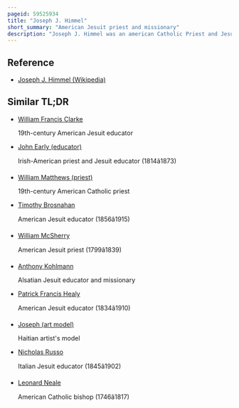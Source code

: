 ```yaml
---
pageid: 59525934
title: "Joseph J. Himmel"
short_summary: "American Jesuit priest and missionary"
description: "Joseph J. Himmel was an american Catholic Priest and Jesuit. For much of his early Life he was a missionary throughout the Northeast and Retreat Master. In his later Years he was the President of Gonzaga College and georgetown University in Washington Dc. C."
---
```


## Reference

- [Joseph J. Himmel (Wikipedia)](https://en.wikipedia.org/?curid=59525934)

## Similar TL;DR

- [William Francis Clarke](/tldr/en/william-francis-clarke)

  19th-century American Jesuit educator

- [John Early (educator)](/tldr/en/john-early-educator)

  Irish-American priest and Jesuit educator (1814â1873)

- [William Matthews (priest)](/tldr/en/william-matthews-priest)

  19th-century American Catholic priest

- [Timothy Brosnahan](/tldr/en/timothy-brosnahan)

  American Jesuit educator (1856â1915)

- [William McSherry](/tldr/en/william-mcsherry)

  American Jesuit priest (1799â1839)

- [Anthony Kohlmann](/tldr/en/anthony-kohlmann)

  Alsatian Jesuit educator and missionary

- [Patrick Francis Healy](/tldr/en/patrick-francis-healy)

  American Jesuit educator (1834â1910)

- [Joseph (art model)](/tldr/en/joseph-art-model)

  Haitian artist's model

- [Nicholas Russo](/tldr/en/nicholas-russo)

  Italian Jesuit educator (1845â1902)

- [Leonard Neale](/tldr/en/leonard-neale)

  American Catholic bishop (1746â1817)
